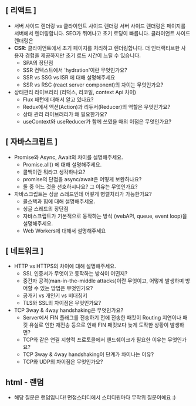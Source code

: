 ## [ 리액트 ]

- 서버 사이드 렌더링 vs 클라이언트 사이드 렌더링
  서버 사이드 렌더링은 페이지를 서버에서 렌더링합니다. SEO가 뛰어나고 초기 로딩이 빠릅니다. 
  클라이언트 사이드 렌더링은 
- **CSR**: 클라이언트에서 초기 페이지를 처리하고 렌더링합니다. 더 인터랙티브한 사용자 경험을 제공하지만 초기 로드 시간이 느릴 수 있습니다.
    - SPA의 장단점
    - SSR 컨텍스트에서 'hydration'이란 무엇인가요?
    - SSR vs SSG vs ISR 에 대해 설명해주세요
    - SSR vs RSC (react server component)의 차이는 무엇인가요?
- 상태관리 라이브러리 (리덕스, 리코일, context Api 차이)
    - Flux 패턴에 대해서 알고 있나요?
    - Redux에서 액션(Action)과 리듀서(Reducer)의 역할은 무엇인가요?
    - 상태 관리 라이브러리가 왜 필요한가요?
    - useContext와 useReducer가 함께 쓰였을 때의 이점은 무엇인가요?

## [ 자바스크립트 ]

- Promise와 Async, Await의 차이를 설명해주세요.
    - Promise.all() 에 대해 설명해주세요.
    - 콜백이란 뭐라고 생각하나요?
    - promise의 단점을 async/await은 어떻게 보완하나요?
    - 둘 중 어느 것을 선호하시나요? 그 이유는 무엇인가요?
- 자바스크립트는 싱글 스레드인데 어떻게 병렬처리가 가능한가요?
    - 콜스택과 힙에 대해 설명해주세요.
    - 싱글 스레드의 장단점
    - 자바스크립트가 기본적으로 동작하는 방식 (webAPI, queue, event loop)을 설명해주세요.
    - Web Workers에 대해서 설명해주세요

## [ 네트워크 ]

- HTTP vs HTTPS의 차이에 대해 설명해주세요.
    - SSL 인증서가 무엇이고 동작하는 방식이 어떤지?
    - 중간자 공격(man-in-the-middle attacks)이란 무엇이고, 어떻게 발생하며 방어할 수 있는 방법은 무엇인가요?
    - 공개키 vs 개인키 vs 비대칭키
    - TLS와 SSL의 차이점은 무엇인가요?
- TCP 3way & 4way handshaking은 무엇인가요?
    - Server에서 FIN 플래그를 전송하기 전에 전송한 패킷이 Routing 지연이나 패킷 유실로 인한 재전송 등으로 인해 FIN 패킷보다 늦게 도작한 상황이 발생하면?
    - TCP와 같은 연결 지향적 프로토콜에서 핸드쉐이크가 필요한 이유는 무엇인가요?
    - TCP 3way & 4way handshaking이 단계가 차이나는 이유?
    - TCP와 UDP의 차이점은 무엇인가요?

## html - 랜덤

- 해당 질문은 랜덤입니다! 면접스터디에서 스터디원마다 무작위 질문이에요 :)